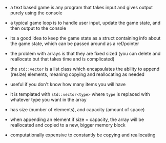 - a text based game is any program that takes input and gives output purely using the console
- a typical game loop is to handle user input, update the game state, and then output to the console
- its a good idea to keep the game state as a struct containing info about the game state, which can be passed around as a ref/pointer

- the problem with arrays is that they are fixed sized (you can delete and reallocate but that takes time and is complicated)
- the `std::vector` is a list class which encapsulates the ability to append (resize) elements, meaning copying and reallocating as needed
- useful if you don't know how many items you will have
- it is templated with `std::vector<type>` where `type` is replaced with whatever type you want in the array
- has size (number of elements), and capacity (amount of space)
- when appending an element if size = capacity, the array will be reallocated and copied to a new, bigger memory block
- computationally expensive to constantly be copying and reallocating